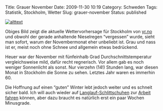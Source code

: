 Title: Grauer November
Date: 2009-11-30 10:19
Category: Schweden
Tags: Statistik, Stockholm, Wetter
Slug: grauer-november
Status: published

[![alttext](/pic/gravader.png)](http://www.yr.no/sted/Sverige/Stockholm/Stockholm/time_for_time.html)

Obiges Bild zeigt die aktuelle Wettervorhersage für Stockholm von
[yr.no](http://www.yr.no) und obwohl der gerade anhaltende Nieselregen
“vergessen” wurde, sieht man sofort, warum der Novembermonat eher
unbeliebt ist. Grau und nass ist er, meist noch ohne Schnee und
allgemein etwas bedrückend.

Heuer war der November mit fünfeinhalb Grad Durchschnittstemperatur
vergleichsweise mild, dafür recht regnerisch. Vor allem gab es noch
weniger Sonnenlicht als sonst. Nur vierzehn (14!) Stunden lang, war
diesen Monat in Stockholm die Sonne zu sehen. Letztes Jahr waren es
immerhin 60.

Die Hoffnung auf einen “guten” Winter lebt jedoch weiter und es schneit
sicher bald. Ich will auch wieder auf
[Langlauf-Schlittschuhen](http://www.fiket.de/2007/12/08/langfaerdsskridskor/)
zur [Arbeit
fahren](http://www.fiket.de/2009/02/02/eis-als-weg-zur-arbeit/) können,
aber dazu braucht es natürlich erst ein paar Wochen Minusgrade.

